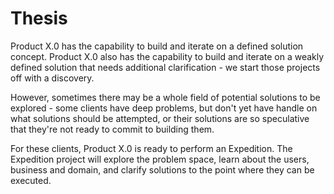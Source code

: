 # Thesis

Product X.0 has the capability to build and iterate on a defined solution concept. Product X.0 also has the capability to build and iterate on a weakly defined solution that needs additional clarification - we start those projects off with a discovery.

However, sometimes there may be a whole field of potential solutions to be explored - some clients have deep problems, but don't yet have handle on what solutions should be attempted, or their solutions are so speculative that they're not ready to commit to building them.

For these clients, Product X.0 is ready to perform an Expedition. The Expedition project will explore the problem space, learn about the users, business and domain, and clarify solutions to the point where they can be executed.